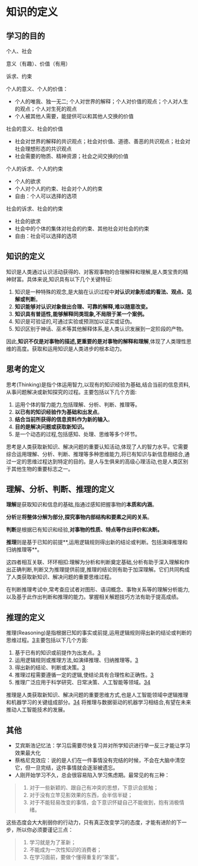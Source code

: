 # 知识的定义

## 学习的目的

个人、社会

意义（有趣）、价值（有用）

诉求、约束

个人的意义、个人的价值：

- 个人的唯我、独一无二; 个人对世界的解释；个人对价值的观点；个人对人生的观点；个人对生死的观点
- 个人被其他人需要，能提供可以和其他人交换的价值

社会的意义、社会的价值

- 社会对世界的解释的共识观点；社会对价值、道德、善恶的共识观点；社会对社会理想形态的共识观点
- 社会需要的物质、精神资源；社会之间交换的价值

个人的诉求、个人的约束

- 个人的欲求
- 个人对个人的约束、社会对个人的约束
- 自由：个人可以选择的选项

社会的诉求、社会的约束

- 社会的欲求
- 社会中的个体的集体对社会的约束、其他社会对社会的约束
- 自由：社会可以选择的选项



## 知识的定义

知识是人类通过认识活动获得的、对客观事物的合理解释和理解,是人类宝贵的精神财富。具体来说,知识具有以下几个关键特征:

1. 知识是一种特殊的观念,是大脑在认识过程中**对认识对象形成的看法、观点、见解或判断**。
2. **知识能够对认识对象做出合理、可靠的解释,难以随意改变。**
3. **知识具有普适性,能够解释同类现象,不局限于某一个案例。**
4. 知识是可验证的,可通过实验或预测加以证实或证伪。
5. 知识区别于神话、巫术等其他解释体系,是人类认识发展到一定阶段的产物。

因此,**知识不仅是对事物的描述,更重要的是对事物的解释和理解**,体现了人类理性思维的高度。获取和运用知识是人类进步的根本动力。

## 思考的定义

思考(Thinking)是指个体运用智力,以现有的知识经验为基础,结合当前的信息资料,从事问题解决或新知探究的过程。主要包括以下几个方面:

1. 运用个体的智力能力,包括理解、分析、判断、推理等。
2. **以已有的知识经验作为基础和出发点**。
3. **结合当前所获得的信息资料作为新的输入**。
4. **目的是解决问题或获取新知识。**
5. 是一个动态的过程,包括感知、处理、思维等多个环节。

思考是人类获取新知识、解决问题的重要认知活动,体现了人的智力水平。它需要综合运用理解、分析、判断、推理等多种思维能力,将已有知识与新信息相结合,通过一定的思维过程达到特定的目的。是人与生俱来的高级心理活动,也是人类区别于其他生物的重要标志之一。

## 理解、分析、判断、推理的定义

**理解**是获取知识和信息的基础,指通过感知把握事物的**本质和内涵**。

**分析**是**将整体分解为部分,探究事物内部结构和要素之间的关系**。

**判断**是根据已有知识和经验,**对事物的性质、特点等作出评价和决断。**

**推理**则是基于已知的前提**,运用逻辑规则得出新的结论或判断。包括演绎推理和归纳推理等**。

这四者相互关联、环环相扣:理解为分析和判断奠定基础,分析有助于深入理解和作出正确判断,判断又为推理提供前提,推理的结论则有助于加深理解。它们共同构成了人类获取新知识、解决问题的重要思维过程。

在判断推理考试中,常考查应试者对图形、语词概念、事物关系等的理解分析能力,以及基于此作出判断和推理的能力。掌握相关解题技巧方法有助于提高成绩。

## 推理的定义

推理(Reasoning)是指根据已知的事实或前提,运用逻辑规则得出新的结论或判断的思维过程。[3](https://cloud.google.com/learn/artificial-intelligence-vs-machine-learning?hl=zh-cn)主要包括以下几个方面:

1. 基于已有的知识或前提作为出发点。[3](https://cloud.google.com/learn/artificial-intelligence-vs-machine-learning?hl=zh-cn)
2. 运用逻辑规则或推理方法,如演绎推理、归纳推理等。[3](https://cloud.google.com/learn/artificial-intelligence-vs-machine-learning?hl=zh-cn)
3. 得出新的结论、判断或决策。[3](https://cloud.google.com/learn/artificial-intelligence-vs-machine-learning?hl=zh-cn)
4. 推理过程需要遵循一定的逻辑,使结论具有合理性和正确性。[3](https://cloud.google.com/learn/artificial-intelligence-vs-machine-learning?hl=zh-cn)
5. 推理广泛应用于科学研究、日常决策、人工智能等领域。[3](https://cloud.google.com/learn/artificial-intelligence-vs-machine-learning?hl=zh-cn)[4](https://www.eneintel.com/news_detail/111.html)

推理是人类获取新知识、解决问题的重要思维方式,也是人工智能领域中逻辑推理和机器学习的关键组成部分。[3](https://cloud.google.com/learn/artificial-intelligence-vs-machine-learning?hl=zh-cn)[4](https://www.eneintel.com/news_detail/111.html) 将推理与数据驱动的机器学习相结合,有望在未来推动人工智能技术的发展。

## 其他

- 艾宾斯浩记忆法：学习后需要尽快复习并对所学知识进行举一反三才能让学习效果最大化
- 蔡格尼克效应：说的是人们在一件事情没有完结的时候，不会在大脑中清空它，但一旦完结，这件事情就会逐渐被遗忘。
- 人刚开始学习不久，总会很容易陷入学习焦虑期。最常见的有三种：

> 1. 对于一些新颖的、跟自己有冲突的思想，下意识会抵触；
> 2. 对于没有立竿见影效果的东西，会半信半疑；
> 3. 对于不能轻易改变的事情，会下意识怀疑自己不能做到，抱有消极情绪。

这些态度会大大削弱你的行动力，只有真正改变学习的态度，才能有进阶的下一步，所以你必须要谨记三点：

> 1. 学习就是为了革新；
> 2. 不能成为一次性知识的消费者；
> 3. 在学习面前，要做个懂得重复的“笨蛋”。